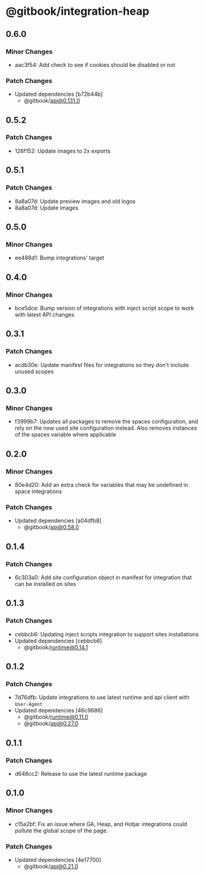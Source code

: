 # @gitbook/integration-heap

## 0.6.0

### Minor Changes

- aac3f54: Add check to see if cookies should be disabled or not

### Patch Changes

- Updated dependencies [b72b44b]
    - @gitbook/api@0.131.0

## 0.5.2

### Patch Changes

- 126f152: Update images to 2x exports

## 0.5.1

### Patch Changes

- 8a8a07d: Update preview images and old logos
- 8a8a07d: Update images

## 0.5.0

### Minor Changes

- ee488d1: Bump integrations' target

## 0.4.0

### Minor Changes

- bce5dce: Bump version of integrations with inject script scope to work with latest API changes

## 0.3.1

### Patch Changes

- acdb30e: Update manifest files for integrations so they don't include unused scopes

## 0.3.0

### Minor Changes

- f3999b7: Updates all packages to remove the spaces configuration, and rely on the now used site configuration instead. Also removes instances of the spaces variable where applicable

## 0.2.0

### Minor Changes

- 80e4d20: Add an extra check for variables that may be undefined in space integrations

### Patch Changes

- Updated dependencies [a04dfb8]
    - @gitbook/api@0.58.0

## 0.1.4

### Patch Changes

- 6c303a0: Add site configuration object in manifest for integration that can be installed on sites

## 0.1.3

### Patch Changes

- cebbcb6: Updating inject scripts integration to support sites installations
- Updated dependencies [cebbcb6]
    - @gitbook/runtime@0.14.1

## 0.1.2

### Patch Changes

- 7d76dfb: Update integrations to use latest runtime and api client with `User-Agent`
- Updated dependencies [46c9686]
    - @gitbook/runtime@0.11.0
    - @gitbook/api@0.27.0

## 0.1.1

### Patch Changes

- d648cc2: Release to use the latest runtime package

## 0.1.0

### Minor Changes

- c15a2bf: Fix an issue where GA, Heap, and Hotjar integrations could pollute the global scope of the page.

### Patch Changes

- Updated dependencies [4e17700]
    - @gitbook/api@0.21.0
